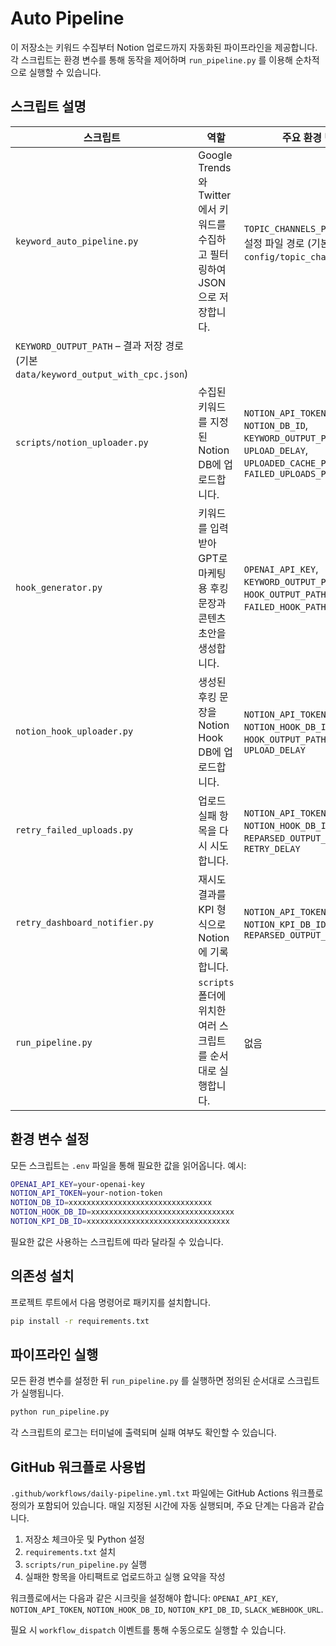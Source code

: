 # Auto Pipeline

이 저장소는 키워드 수집부터 Notion 업로드까지 자동화된 파이프라인을 제공합니다. 각 스크립트는 환경 변수를 통해 동작을 제어하며 `run_pipeline.py` 를 이용해 순차적으로 실행할 수 있습니다.

## 스크립트 설명

| 스크립트 | 역할 | 주요 환경 변수 |
|---|---|---|
| `keyword_auto_pipeline.py` | Google Trends와 Twitter에서 키워드를 수집하고 필터링하여 JSON으로 저장합니다. | `TOPIC_CHANNELS_PATH` – 토픽 설정 파일 경로 (기본 `config/topic_channels.json`)  
`KEYWORD_OUTPUT_PATH` – 결과 저장 경로 (기본 `data/keyword_output_with_cpc.json`) |
| `scripts/notion_uploader.py` | 수집된 키워드를 지정된 Notion DB에 업로드합니다. | `NOTION_API_TOKEN`, `NOTION_DB_ID`, `KEYWORD_OUTPUT_PATH`, `UPLOAD_DELAY`, `UPLOADED_CACHE_PATH`, `FAILED_UPLOADS_PATH` |
| `hook_generator.py` | 키워드를 입력 받아 GPT로 마케팅용 후킹 문장과 콘텐츠 초안을 생성합니다. | `OPENAI_API_KEY`, `KEYWORD_OUTPUT_PATH`, `HOOK_OUTPUT_PATH`, `FAILED_HOOK_PATH`, `API_DELAY` |
| `notion_hook_uploader.py` | 생성된 후킹 문장을 Notion Hook DB에 업로드합니다. | `NOTION_API_TOKEN`, `NOTION_HOOK_DB_ID`, `HOOK_OUTPUT_PATH`, `UPLOAD_DELAY` |
| `retry_failed_uploads.py` | 업로드 실패 항목을 다시 시도합니다. | `NOTION_API_TOKEN`, `NOTION_HOOK_DB_ID`, `REPARSED_OUTPUT_PATH`, `RETRY_DELAY` |
| `retry_dashboard_notifier.py` | 재시도 결과를 KPI 형식으로 Notion에 기록합니다. | `NOTION_API_TOKEN`, `NOTION_KPI_DB_ID`, `REPARSED_OUTPUT_PATH` |
| `run_pipeline.py` | `scripts` 폴더에 위치한 여러 스크립트를 순서대로 실행합니다. | 없음 |

## 환경 변수 설정

모든 스크립트는 `.env` 파일을 통해 필요한 값을 읽어옵니다. 예시:

```bash
OPENAI_API_KEY=your-openai-key
NOTION_API_TOKEN=your-notion-token
NOTION_DB_ID=xxxxxxxxxxxxxxxxxxxxxxxxxxxxxxxx
NOTION_HOOK_DB_ID=xxxxxxxxxxxxxxxxxxxxxxxxxxxxxxxx
NOTION_KPI_DB_ID=xxxxxxxxxxxxxxxxxxxxxxxxxxxxxxxx
```

필요한 값은 사용하는 스크립트에 따라 달라질 수 있습니다.

## 의존성 설치

프로젝트 루트에서 다음 명령어로 패키지를 설치합니다.

```bash
pip install -r requirements.txt
```

## 파이프라인 실행

모든 환경 변수를 설정한 뒤 `run_pipeline.py` 를 실행하면 정의된 순서대로 스크립트가 실행됩니다.

```bash
python run_pipeline.py
```

각 스크립트의 로그는 터미널에 출력되며 실패 여부도 확인할 수 있습니다.

## GitHub 워크플로 사용법

`.github/workflows/daily-pipeline.yml.txt` 파일에는 GitHub Actions 워크플로 정의가 포함되어 있습니다. 매일 지정된 시간에 자동 실행되며, 주요 단계는 다음과 같습니다.

1. 저장소 체크아웃 및 Python 설정
2. `requirements.txt` 설치
3. `scripts/run_pipeline.py` 실행
4. 실패한 항목을 아티팩트로 업로드하고 실행 요약을 작성

워크플로에서는 다음과 같은 시크릿을 설정해야 합니다:
`OPENAI_API_KEY`, `NOTION_API_TOKEN`, `NOTION_HOOK_DB_ID`, `NOTION_KPI_DB_ID`, `SLACK_WEBHOOK_URL`.

필요 시 `workflow_dispatch` 이벤트를 통해 수동으로도 실행할 수 있습니다.
